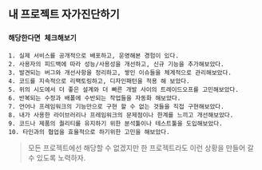 ## **내 프로젝트 자가진단하기**

### `해당한다면 체크해보기`

    1. 실제 서비스를 공개적으로 배포하고, 운영해본 경험이 있다.
    2. 사용자의 피드백에 따라 성능/사용성을 개선하고, 신규 기능을 추가해보았다.
    3. 발견되는 버그와 개선사항을 정리하고, 쌓인 이슈들을 체계적으로 관리해보았다.
    4. 코드를 지속적으로 리팩토링하고, 디자인패턴을 적용 해 보았다.
    5. 위의 시도에서 더 좋은 설계와 더 빠른 개발 사이의 트레이드오프를 고민해보았다.
    6. 반복되는 수정과 배폴에 수반되는 작업들을 자동화 해보았다.
    7. 언어나 프레임워크의 기능만으로 구현 할 수 없는 것들을 직접 구현해보았다.
    8. 내가 사용한 라이브러리나 프레임워크의 문제점이나 한계를 느끼고 개선해보았다.
    9. 코드나 제품의 퀄리티를 유지하기 위한 분석툴이나 테스트툴을 도입해보았다.
    10. 타인과의 협업을 효율적으로 하기위한 고민을 해보았다.

> 모든 프로젝트에선 해당할 수 없겠지만 한 프로젝트라도 이런 상황을 만들어 갈 수 있도록 노력하자.
